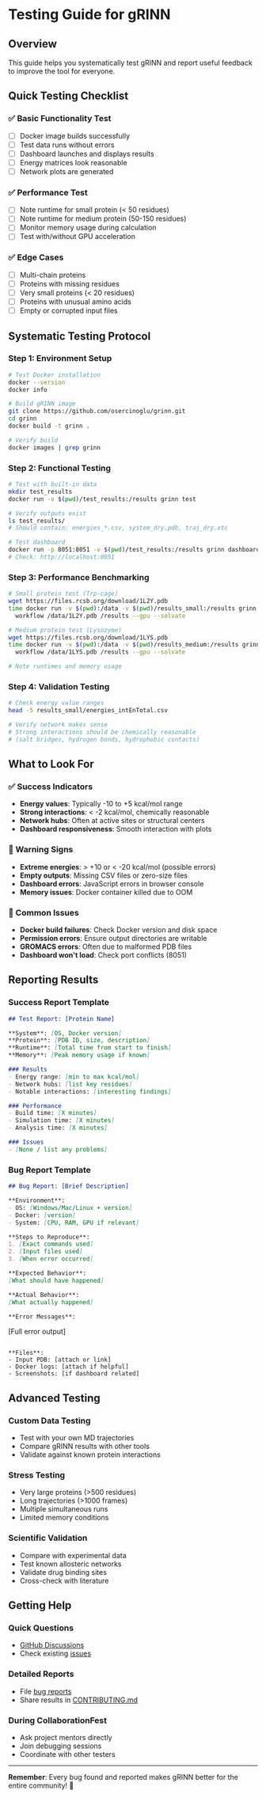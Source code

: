 # Testing Guide for gRINN

## Overview
This guide helps you systematically test gRINN and report useful feedback to improve the tool for everyone.

## Quick Testing Checklist

### ✅ Basic Functionality Test
- [ ] Docker image builds successfully
- [ ] Test data runs without errors
- [ ] Dashboard launches and displays results
- [ ] Energy matrices look reasonable
- [ ] Network plots are generated

### ✅ Performance Test
- [ ] Note runtime for small protein (< 50 residues)
- [ ] Note runtime for medium protein (50-150 residues)
- [ ] Monitor memory usage during calculation
- [ ] Test with/without GPU acceleration

### ✅ Edge Cases
- [ ] Multi-chain proteins
- [ ] Proteins with missing residues
- [ ] Very small proteins (< 20 residues)
- [ ] Proteins with unusual amino acids
- [ ] Empty or corrupted input files

## Systematic Testing Protocol

### Step 1: Environment Setup
```bash
# Test Docker installation
docker --version
docker info

# Build gRINN image
git clone https://github.com/osercinoglu/grinn.git
cd grinn
docker build -t grinn .

# Verify build
docker images | grep grinn
```

### Step 2: Functional Testing
```bash
# Test with built-in data
mkdir test_results
docker run -v $(pwd)/test_results:/results grinn test

# Verify outputs exist
ls test_results/
# Should contain: energies_*.csv, system_dry.pdb, traj_dry.xtc

# Test dashboard
docker run -p 8051:8051 -v $(pwd)/test_results:/results grinn dashboard /results
# Check: http://localhost:8051
```

### Step 3: Performance Benchmarking
```bash
# Small protein test (Trp-cage)
wget https://files.rcsb.org/download/1L2Y.pdb
time docker run -v $(pwd):/data -v $(pwd)/results_small:/results grinn \
  workflow /data/1L2Y.pdb /results --gpu --solvate

# Medium protein test (Lysozyme)
wget https://files.rcsb.org/download/1LYS.pdb
time docker run -v $(pwd):/data -v $(pwd)/results_medium:/results grinn \
  workflow /data/1LYS.pdb /results --gpu --solvate

# Note runtimes and memory usage
```

### Step 4: Validation Testing
```bash
# Check energy value ranges
head -5 results_small/energies_intEnTotal.csv

# Verify network makes sense
# Strong interactions should be chemically reasonable
# (salt bridges, hydrogen bonds, hydrophobic contacts)
```

## What to Look For

### ✅ Success Indicators
- **Energy values**: Typically -10 to +5 kcal/mol range
- **Strong interactions**: < -2 kcal/mol, chemically reasonable
- **Network hubs**: Often at active sites or structural centers
- **Dashboard responsiveness**: Smooth interaction with plots

### 🚨 Warning Signs
- **Extreme energies**: > +10 or < -20 kcal/mol (possible errors)
- **Empty outputs**: Missing CSV files or zero-size files
- **Dashboard errors**: JavaScript errors in browser console
- **Memory issues**: Docker container killed due to OOM

### 🐛 Common Issues
- **Docker build failures**: Check Docker version and disk space
- **Permission errors**: Ensure output directories are writable
- **GROMACS errors**: Often due to malformed PDB files
- **Dashboard won't load**: Check port conflicts (8051)

## Reporting Results

### Success Report Template
```markdown
## Test Report: [Protein Name]

**System**: [OS, Docker version]
**Protein**: [PDB ID, size, description]
**Runtime**: [Total time from start to finish]
**Memory**: [Peak memory usage if known]

### Results
- Energy range: [min to max kcal/mol]
- Network hubs: [list key residues]
- Notable interactions: [interesting findings]

### Performance
- Build time: [X minutes]
- Simulation time: [X minutes] 
- Analysis time: [X minutes]

### Issues
- [None / list any problems]
```

### Bug Report Template
```markdown
## Bug Report: [Brief Description]

**Environment**:
- OS: [Windows/Mac/Linux + version]
- Docker: [version]
- System: [CPU, RAM, GPU if relevant]

**Steps to Reproduce**:
1. [Exact commands used]
2. [Input files used]
3. [When error occurred]

**Expected Behavior**:
[What should have happened]

**Actual Behavior**:
[What actually happened]

**Error Messages**:
```
[Full error output]
```

**Files**:
- Input PDB: [attach or link]
- Docker logs: [attach if helpful]
- Screenshots: [if dashboard related]
```

## Advanced Testing

### Custom Data Testing
- Test with your own MD trajectories
- Compare gRINN results with other tools
- Validate against known protein interactions

### Stress Testing
- Very large proteins (>500 residues)
- Long trajectories (>1000 frames)
- Multiple simultaneous runs
- Limited memory conditions

### Scientific Validation
- Compare with experimental data
- Test known allosteric networks
- Validate drug binding sites
- Cross-check with literature

## Getting Help

### Quick Questions
- [GitHub Discussions](https://github.com/osercinoglu/grinn-ismb-2025/discussions)
- Check existing [issues](https://github.com/osercinoglu/grinn/issues)

### Detailed Reports
- File [bug reports](https://github.com/osercinoglu/grinn/issues/new)
- Share results in [CONTRIBUTING.md](../CONTRIBUTING.md#reporting)

### During CollaborationFest
- Ask project mentors directly
- Join debugging sessions
- Coordinate with other testers

---

**Remember**: Every bug found and reported makes gRINN better for the entire community! 🚀
